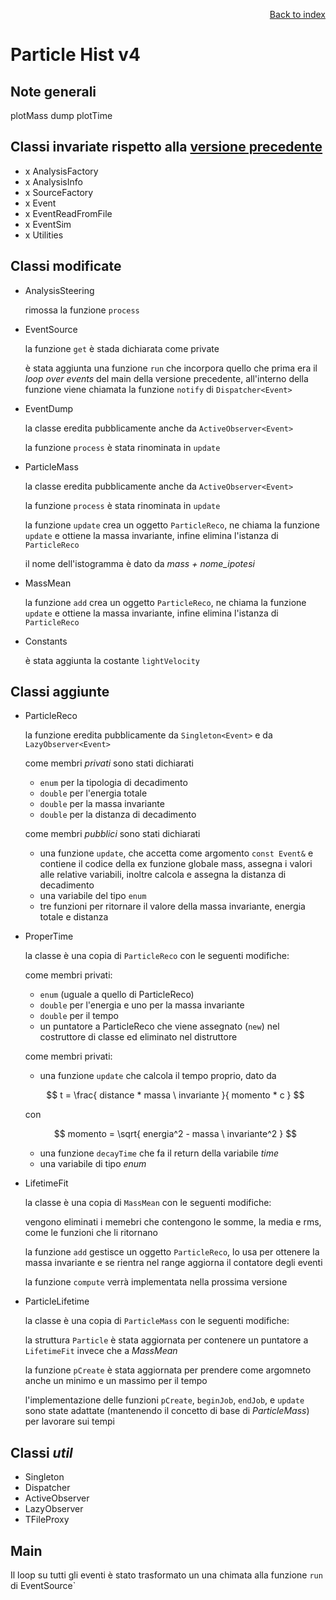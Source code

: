 <div style="text-align: right">

[Back to index](../README.md)
</div>

# Particle Hist v4

## Note generali

plotMass
dump
plotTime

## Classi invariate rispetto alla [versione precedente](../hist_v3/readme.md)

- x AnalysisFactory
- x AnalysisInfo
- x SourceFactory
- x Event
- x EventReadFromFile
- x EventSim
- x Utilities

## Classi modificate

- AnalysisSteering

	rimossa la funzione `process`

- EventSource

	la funzione `get` è stada dichiarata come private

	è stata aggiunta una funzione `run` che incorpora quello che prima era il *loop over events* del main della versione precedente, all'interno della funzione viene chiamata la funzione `notify` di `Dispatcher<Event>`

- EventDump

	la classe eredita pubblicamente anche da `ActiveObserver<Event>`

	la funzione `process` è stata rinominata in `update`

- ParticleMass

	la classe eredita pubblicamente anche da `ActiveObserver<Event>`

	la funzione `process` è stata rinominata in `update`

	la funzione `update` crea un oggetto `ParticleReco`, ne chiama la funzione `update` e ottiene la massa invariante, infine elimina l'istanza di `ParticleReco`

	il nome dell'istogramma è dato da *mass + nome_ipotesi*

- MassMean

	la funzione `add` crea un oggetto `ParticleReco`, ne chiama la funzione `update` e ottiene la massa invariante, infine elimina l'istanza di `ParticleReco`

- Constants
	
	è stata aggiunta la costante `lightVelocity`

	

## Classi aggiunte 

- ParticleReco

	la funzione eredita pubblicamente da `Singleton<Event>` e da `LazyObserver<Event>`

	come membri *privati* sono stati dichiarati

	- `enum` per la tipologia di decadimento
	- `double` per l'energia totale
	- `double` per la massa invariante
	- `double` per la distanza di decadimento 

	come membri *pubblici* sono stati dichiarati

	- una funzione `update`, che accetta come argomento `const Event&` e contiene il codice della ex funzione globale mass, assegna i valori alle relative variabili, inoltre calcola e assegna la distanza di decadimento
	- una variabile del tipo `enum`
	- tre funzioni per ritornare il valore della massa invariante, energia totale e distanza

- ProperTime

	la classe è una copia di `ParticleReco` con le seguenti modifiche:

	come membri privati:

	- `enum` (uguale a quello di ParticleReco)
	- `double` per l'energia e uno per la massa invariante
	- `double` per il tempo
	- un puntatore a ParticleReco che viene assegnato (`new`) nel costruttore di classe ed eliminato nel distruttore

	come membri privati:

	- una funzione `update` che calcola il tempo proprio, dato da 

	$$
		t = \frac{ distance * massa \ invariante }{ momento * c }
	$$

	con 

	$$
		momento = \sqrt{ energia^2 - massa \ invariante^2 } 
	$$

	- una funzione `decayTime` che fa il return della variabile *time*
	- una variabile di tipo *enum*



- LifetimeFit

	la classe è una copia di `MassMean` con le seguenti modifiche:

	vengono eliminati i memebri che contengono le somme, la media e rms, come le funzioni che li ritornano

	la funzione `add` gestisce un oggetto `ParticleReco`, lo usa per ottenere la massa invariante e se rientra nel range aggiorna il contatore degli eventi

	la funzione `compute` verrà implementata nella prossima versione

- ParticleLifetime

	la classe è una copia di `ParticleMass` con le seguenti modifiche:

	la struttura `Particle` è stata aggiornata per contenere un puntatore a `LifetimeFit` invece che a *MassMean*

	la funzione `pCreate` è stata aggiornata per prendere come argomneto anche un minimo e un massimo per il tempo

	l'implementazione delle funzioni `pCreate`, `beginJob`, `endJob`, e `update` sono state adattate (mantenendo il concetto di base di *ParticleMass*) per lavorare sui tempi


## Classi *util*

- Singleton
- Dispatcher
- ActiveObserver
- LazyObserver
- TFileProxy

## Main

Il loop su tutti gli eventi è stato trasformato un una chimata alla funzione `run` di EventSource`